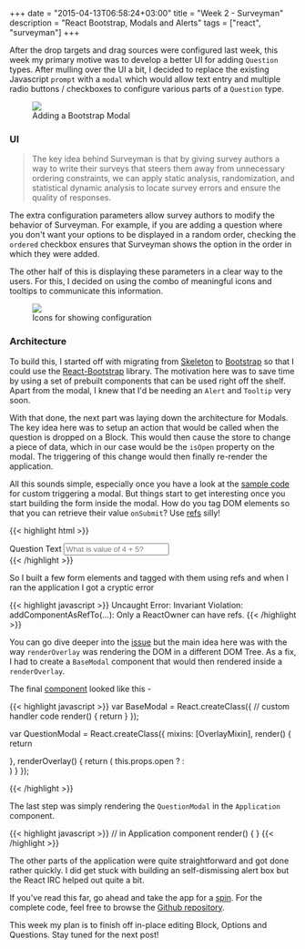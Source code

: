 +++
date = "2015-04-13T06:58:24+03:00"
title = "Week 2 - Surveyman"
description = "React Bootstrap, Modals and Alerts"
tags = ["react", "surveyman"]
+++

After the drop targets and drag sources were configured last week, this week my primary motive was to develop a better UI for adding `Question` types. After mulling over the UI a bit, I decided to replace the existing Javascript `prompt` with a `modal` which would allow text entry and multiple radio buttons / checkboxes to configure various parts of a `Question` type.

<figure><img src="/images/surveyman-modal.png"></img>
	<figcaption> Adding a Bootstrap Modal </figcaption>
</figure>

### UI

> The key idea behind Surveyman is that by giving survey authors a way to write their surveys that steers them away from unnecessary ordering constraints, we can apply static analysis, randomization, and statistical dynamic analysis to locate survey errors and ensure the quality of responses.

The extra configuration parameters allow survey authors to modify the behavior of Surveyman. For example, if you are adding a question where you don't want your options to be displayed in a random order, checking the `ordered` checkbox ensures that Surveyman shows the option in the order in which they were added.

The other half of this is displaying these parameters in a clear way to the users. For this, I decided on using the combo of meaningful icons and tooltips to communicate this information.

<figure><img src="/images/surveyman-icons.png"></img>
	<figcaption> Icons for showing configuration </figcaption>
</figure>

### Architecture

To build this, I started off with migrating from [Skeleton](https://getskeleton.com) to [Bootstrap](https://getbootstrap.com) so that I could use the [React-Bootstrap](http://react-bootstrap.github.io) library. The motivation here was to save time by using a set of prebuilt components that can be used right off the shelf. Apart from the modal, I knew that I'd be needing an `Alert` and `Tooltip` very soon.

With that done, the next part was laying down the architecture for Modals. The key idea here was to setup an action that would be called when the question is dropped on a Block. This would then cause the store to change a piece of data, which in our case would be the `isOpen` property on the modal. The triggering of this change would then finally re-render the application. 

All this sounds simple, especially once you have a look at the [sample code](http://react-bootstrap.github.io/components.html#modals) for custom triggering a modal. But things start to get interesting once you start building the form inside the modal. How do you tag DOM elements so that you can retrieve their value `onSubmit`? Use [refs](https://facebook.github.io/react/docs/more-about-refs.html) silly! 

{{< highlight html >}}
<div className="form-group">
   <label htmlFor="qtext">Question Text</label>
   <input type="text" placeholder="What is value of 4 + 5?" 
      className="form-control" id="qtext" ref="qtext" />
</div>
{{< /highlight >}}

So I built a few form elements and tagged with them using refs and when I ran the application I got a cryptic error

{{< highlight javascript >}}
Uncaught Error: Invariant Violation: addComponentAsRefTo(...): Only a ReactOwner can have refs. 
{{< /highlight >}}

You can go dive deeper into the [issue](https://github.com/react-bootstrap/react-bootstrap/issues/223) but the main idea here was with the way `renderOverlay` was rendering the DOM in a different DOM Tree. As a fix, I had to create a `BaseModal` component that would then rendered inside a `renderOverlay`.

The final [component](https://github.com/prakhar1989/react-surveyman/blob/202dbd8520347e32322910834750942c43fb46e5/js/components/QuestionModal.js) looked like this -

{{< highlight javascript >}}
var BaseModal = React.createClass({
   // custom handler code
   render() {
      return <Modal />
   }
});

var QuestionModal = React.createClass({
   mixins: [OverlayMixin],
   render() {
      return <div className="static-modal"></div>
   },
   renderOverlay() {
      return (
         this.props.open ? <BaseModal parentId={this.props.parentID} /> 
                         : <div></div>
      )
   }
});


{{< /highlight >}}

The last step was simply rendering the `QuestionModal` in the `Application` component.

{{< highlight javascript >}}
// in Application component
render() {
   <QuestionModal
   isOpen={modalState.question}
   parentID={this.state.dropTargetID}/>
}
{{< /highlight >}}

The other parts of the application were quite straightforward and got done rather quickly. I did get stuck with building an self-dismissing alert box but the React IRC helped out quite a bit. 

If you've read this far, go ahead and take the app for a [spin](http://prakhar.me/react-surveyman). For the complete code, feel free to browse the [Github repository](https://github.com/prakhar1989/react-surveyman). 

This week my plan is to finish off in-place editing Block, Options and Questions. Stay tuned for the next post!
